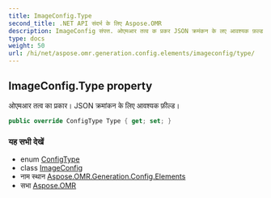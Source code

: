 ```yaml
---
title: ImageConfig.Type
second_title: .NET API संदर्भ के लिए Aspose.OMR
description: ImageConfig संपत्त. ओएमआर तत्व क प्रकर JSON क्रमंकन के लए आवश्यक फ़ल्ड
type: docs
weight: 50
url: /hi/net/aspose.omr.generation.config.elements/imageconfig/type/
---
```

## ImageConfig.Type property

ओएमआर तत्व का प्रकार। JSON क्रमांकन के लिए आवश्यक फ़ील्ड।

```csharp
public override ConfigType Type { get; set; }
```

### यह सभी देखें

* enum [ConfigType](../../../aspose.omr.generation.config.enums/configtype/)
* class [ImageConfig](../)
* नाम स्थान [Aspose.OMR.Generation.Config.Elements](../../imageconfig/)
* सभा [Aspose.OMR](../../../)


